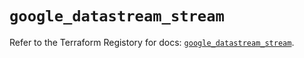 # `google_datastream_stream`

Refer to the Terraform Registory for docs: [`google_datastream_stream`](https://registry.terraform.io/providers/hashicorp/google/5.6.0/docs/resources/datastream_stream).
